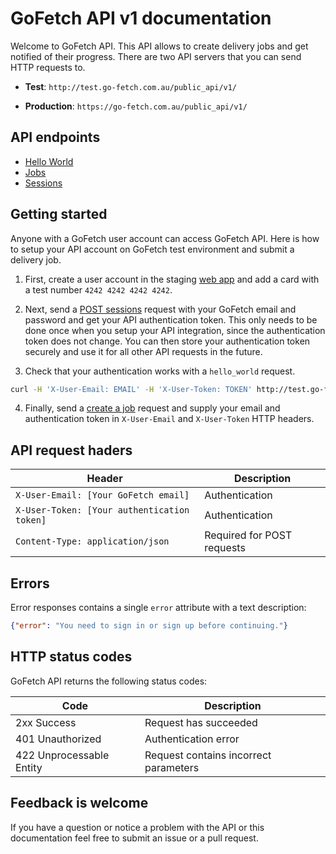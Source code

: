 # GoFetch API v1 documentation

Welcome to GoFetch API. This API allows to create delivery jobs and get notified of their progress. There are two API servers that you can send HTTP requests to.

* **Test**: `http://test.go-fetch.com.au/public_api/v1/`

* **Production**: `https://go-fetch.com.au/public_api/v1/`

## API endpoints

* [Hello World](endpoints/hello_world.md)
* [Jobs](endpoints/jobs.md)
* [Sessions](endpoints/sessions.md)


## Getting started

Anyone with a GoFetch user account can access GoFetch API. Here is how to setup your API account on GoFetch test environment and submit a delivery job.

1) First, create a user account in the staging [web app](http://www.go-fetch.com.au/webappstaging) and add a card with a test number `4242 4242 4242 4242`.

2) Next, send a [POST sessions](endpoints/sessions.md#create) request with your GoFetch email and password and get your API authentication token. This only needs to be done once when you setup your API integration, since the authentication token does not change. You can then store your authentication token securely and use it for all other API requests in the future.

3) Check that your authentication works with a `hello_world` request.

```bash
curl -H 'X-User-Email: EMAIL' -H 'X-User-Token: TOKEN' http://test.go-fetch.com.au/public_api/v1
```

4) Finally, send a [create a job](endpoints/jobs.md) request and supply your email and authentication token in `X-User-Email` and `X-User-Token` HTTP headers.


## API request haders

| Header | Description |
| --- | --- |
| `X-User-Email: [Your GoFetch email]` | Authentication |
| `X-User-Token: [Your authentication token]` | Authentication |
| `Content-Type: application/json` | Required for POST requests |

## Errors

Error responses contains a single `error` attribute with a text description:

```JSON
{"error": "You need to sign in or sign up before continuing."}
```

## HTTP status codes

GoFetch API returns the following status codes:

| Code | Description |
| --- | --- |
| 2xx Success | Request has succeeded |
| 401 Unauthorized | Authentication error |
| 422 Unprocessable Entity | Request contains incorrect parameters |

## Feedback is welcome

If you have a question or notice a problem with the API or this documentation feel free to submit an issue or a pull request.

